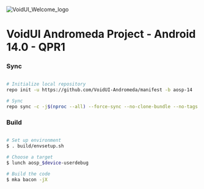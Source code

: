 ![VoidUI_Welcome_logo](https://github.com/VoidUI-Tiramisu/manifest/assets/34755141/34db2823-4fe0-4d21-ae68-d144165aec26)

# VoidUI Andromeda Project - Android 14.0 - QPR1

### Sync ###

```bash

# Initialize local repository
repo init -u https://github.com/VoidUI-Andromeda/manifest -b aosp-14

# Sync
repo sync -c -j$(nproc --all) --force-sync --no-clone-bundle --no-tags
```

### Build ###

```bash

# Set up environment
$ . build/envsetup.sh

# Choose a target
$ lunch aosp_$device-userdebug

# Build the code
$ mka bacon -jX
```
